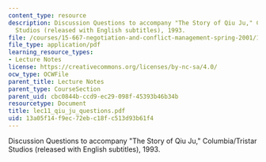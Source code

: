 ```yaml
---
content_type: resource
description: Discussion Questions to accompany "The Story of Qiu Ju," Columbia/Tristar
  Studios (released with English subtitles), 1993.
file: /courses/15-667-negotiation-and-conflict-management-spring-2001/13a05f14f9ec72ebc18fc513d93b61f4_lec11_qiu_ju_questions.pdf
file_type: application/pdf
learning_resource_types:
- Lecture Notes
license: https://creativecommons.org/licenses/by-nc-sa/4.0/
ocw_type: OCWFile
parent_title: Lecture Notes
parent_type: CourseSection
parent_uid: cbc0844b-ccd9-ec29-098f-45393b46b34b
resourcetype: Document
title: lec11_qiu_ju_questions.pdf
uid: 13a05f14-f9ec-72eb-c18f-c513d93b61f4
---
```

Discussion Questions to accompany "The Story of Qiu Ju," Columbia/Tristar Studios (released with English subtitles), 1993.